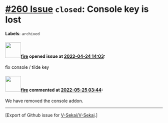 # [\#260 Issue](https://github.com/V-Sekai/V-Sekai/issues/260) `closed`: Console key is lost
**Labels**: `archived`


#### <img src="https://avatars.githubusercontent.com/u/32321?u=c2e06a3d2b49a467aa907e54aa259516440267cc&v=4" width="50">[fire](https://github.com/fire) opened issue at [2022-04-24 14:03](https://github.com/V-Sekai/V-Sekai/issues/260):

fix console / tilde key

#### <img src="https://avatars.githubusercontent.com/u/32321?u=c2e06a3d2b49a467aa907e54aa259516440267cc&v=4" width="50">[fire](https://github.com/fire) commented at [2022-05-25 03:44](https://github.com/V-Sekai/V-Sekai/issues/260#issuecomment-1136692486):

We have removed the console addon.


-------------------------------------------------------------------------------



[Export of Github issue for [V-Sekai/V-Sekai](https://github.com/V-Sekai/V-Sekai).]
